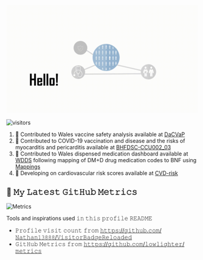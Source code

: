 <img src="https://github.com/FatemehTorabi/FatemehTorabi/blob/main/FatemehTorabi.gif"/>

![visitors](https://visitor-badge-reloaded.herokuapp.com/badge?page_id=FatemehTorabi&color=blue)
<!--
**FatemehTorabi** is a ✨ _special_ ✨ repository because its `README.md` (this file) appears on your GitHub profile.

Here are some ideas to get you started:

- 🔭 I’m currently working on ...
- 🌱 I’m currently learning ...
- 👯 I’m looking to collaborate on ...
- 🤔 I’m looking for help with ...
- 💬 Ask me about ...
- 📫 How to reach me: ...
- 😄 Pronouns: ...

## :book: 𝙰𝚋𝚘𝚞𝚝 𝙼𝚎
- 🖥 Research officer and Data Scientist at [HDRUK](https://www.hdruk.ac.uk/people/fatemeh-torabi/) -Wales [Swansea University](https://iss-www-00.swan.ac.uk/staff/medicine-health-life-science/medicine/health-data-science/torabi-f/)
- 🖥 find out and read more about my academic work: 
	- [Google Scholar](https://scholar.google.co.uk/citations?user=bGnrtSQAAAAJ&hl=en)
	- [Research Gate](https://www.researchgate.net/profile/Fatemeh-Torabi-5)
	- [ORCHID] (https://orcid.org/0000-0002-5853-4625)
- 🎓 𝚂𝚝𝚞𝚍𝚢𝚒𝚗𝚐 PhD in Medical Research, 𝚌𝚕𝚊𝚜𝚜 𝚘𝚏 𝟸0𝟸𝟻
- 🌐 𝚈𝚘𝚞 𝚌𝚊𝚗 𝚊𝚌𝚌𝚎𝚜𝚜 𝚊𝚕𝚕 𝚖𝚢 𝚘𝚙𝚎𝚗-𝚜𝚘𝚞𝚛𝚌𝚎 𝚙𝚛𝚘𝚓𝚎𝚌𝚝𝚜 𝚑𝚎𝚛𝚎 𝚘𝚗 𝙶𝚒𝚝𝙷𝚞𝚋 𝚘𝚛 𝚘𝚗 𝚝𝚑𝚎 [github](https://github.com/FatemehTorabi?tab=repositories)


## :book: 𝙼𝚢 𝙻𝚊𝚝𝚎𝚜𝚝 𝙶𝚒𝚝𝙷𝚞𝚋 𝙰𝚌𝚝𝚒𝚟𝚒𝚝𝚢
<!--START_SECTION:activity-->
1. 💠 Contributed to Wales vaccine safety analysis available at [DaCVaP](https://github.com/HDRUK/DaCVaP/tree/main/Wales)
2. 💠 Contributed to COVID-19 vaccination and disease and the risks of myocarditis and pericarditis available at [BHFDSC-CCU002_03](https://github.com/BHFDSC/CCU002_03)
3. 💠 Contributed to Wales dispensed medication dashboard available at [WDDS](https://wdds.uk/) following mapping of DM+D drug medication codes to BNF using [Mappings](https://github.com/FatemehTorabi/PrescriptionMapping)
4. 💠 Developing on cardiovascular risk scores available at [CVD-risk](https://github.com/FatemehTorabi/Cardiovascular_Risk_Scores/blob/master/RiskScoreComponants%20-%20CHAD-HAS.pdf)
<!--END_SECTION:activity-->


## :book: 𝙼𝚢 𝙻𝚊𝚝𝚎𝚜𝚝 𝙶𝚒𝚝𝙷𝚞𝚋 𝙼𝚎𝚝𝚛𝚒𝚌𝚜
![Metrics](https://metrics.lecoq.io/FatemehTorabi?template=classic&config.timezone=Europe%2FLondon)


Tools and inspirations used 𝚒𝚗 𝚝𝚑𝚒𝚜 𝚙𝚛𝚘𝚏𝚒𝚕𝚎 𝚁𝙴𝙰𝙳𝙼𝙴
- 𝙿𝚛𝚘𝚏𝚒𝚕𝚎 𝚟𝚒𝚜𝚒𝚝 𝚌𝚘𝚞𝚗𝚝 𝚏𝚛𝚘𝚖 [𝚑𝚝𝚝𝚙𝚜://𝚐𝚒𝚝𝚑𝚞𝚋.𝚌𝚘𝚖/𝙽𝚊𝚝𝚑𝚊𝚗𝟷𝟹𝟾𝟾𝟾/𝚅𝚒𝚜𝚒𝚝𝚘𝚛𝙱𝚊𝚍𝚐𝚎𝚁𝚎𝚕𝚘𝚊𝚍𝚎𝚍](https://github.com/Nathan13888/VisitorBadgeReloaded)
- 𝙶𝚒𝚝𝙷𝚞𝚋 𝙼𝚎𝚝𝚛𝚒𝚌𝚜 𝚏𝚛𝚘𝚖 [𝚑𝚝𝚝𝚙𝚜://𝚐𝚒𝚝𝚑𝚞𝚋.𝚌𝚘𝚖/𝚕𝚘𝚠𝚕𝚒𝚐𝚑𝚝𝚎𝚛/𝚖𝚎𝚝𝚛𝚒𝚌𝚜](https://github.com/lowlighter/metrics)

